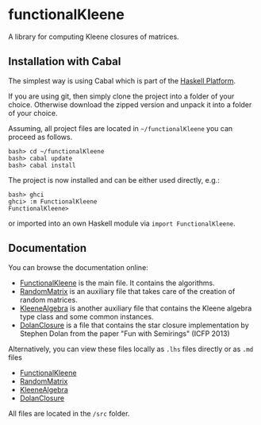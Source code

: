functionalKleene
================

A library for computing Kleene closures of matrices.

Installation with Cabal
-----------------------

The simplest way is using Cabal which is part of the
[Haskell Platform](http://www.haskell.org/platform/).

If you are using git, then simply clone the project into a folder of your choice.
Otherwise download the zipped version and unpack it into a folder of your choice.

Assuming, all project files are located in `~/functionalKleene` you can proceed as follows.

~~~{.sh}
bash> cd ~/functionalKleene
bash> cabal update
bash> cabal install
~~~

The project is now installed and can be either used directly, e.g.:

~~~{.sh}
bash> ghci
ghci> :m FunctionalKleene
FunctionalKleene>
~~~

or imported into an own Haskell module via `import FunctionalKleene`.

Documentation
-------------

You can browse the documentation online:

* [FunctionalKleene](./src/FunctionalKleene.lhs)
  is the main file. It contains the algorithms.
* [RandomMatrix](./src/RandomMatrix.lhs)
  is an auxiliary file that takes care of the creation of random matrices.
* [KleeneAlgebra](./src/KleeneAlgebra.lhs)
  is another auxiliary file that contains the Kleene algebra type class and some common instances.
* [DolanClosure](./src/DolanClosure.lhs)
  is a file that contains the star closure implementation by Stephen Dolan from
  the paper "Fun with Semirings" (ICFP 2013)

Alternatively, you can view these files locally as `.lhs` files directly or as `.md` files

* [FunctionalKleene](./src/FunctionalKleene.md)
* [RandomMatrix](./src/RandomMatrix.md)
* [KleeneAlgebra](./src/KleeneAlgebra.md)
* [DolanClosure](./src/DolanClosure.md)

All files are located in the `/src` folder.
